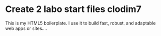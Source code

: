 # Create 2 labo start files clodim7

This is my HTML5 boilerplate. I use it to build fast, robust, and adaptable web apps or sites....
